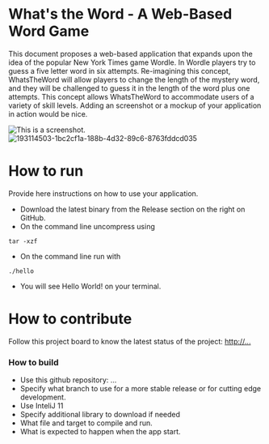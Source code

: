 # What's the Word - A Web-Based Word Game
This document proposes a web-based application that expands upon the idea of the popular New York Times game Wordle. In Wordle players try to guess a five letter word in six attempts. Re-imagining this concept, WhatsTheWord will allow players to change the length of the mystery word, and they will be challenged to guess it in the length of the word plus one attempts. This concept allows WhatsTheWord to accommodate users of a variety of skill levels.
Adding an screenshot or a mockup of your application in action would be nice.  

![This is a screenshot.](images.png)
![193114503-1bc2cf1a-188b-4d32-89c6-8763fddcd035](https://user-images.githubusercontent.com/89721650/197425054-5ecca169-1b8e-4730-b55a-b9239fdb4e82.png)

# How to run
Provide here instructions on how to use your application.   
- Download the latest binary from the Release section on the right on GitHub.  
- On the command line uncompress using
```
tar -xzf  
```
- On the command line run with
```
./hello
```
- You will see Hello World! on your terminal. 

# How to contribute
Follow this project board to know the latest status of the project: [http://...]([http://...])  

### How to build
- Use this github repository: ... 
- Specify what branch to use for a more stable release or for cutting edge development.  
- Use InteliJ 11
- Specify additional library to download if needed 
- What file and target to compile and run. 
- What is expected to happen when the app start. 
